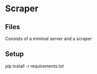 # Scraper

## Files
Consists of a minimal server and a scraper

## Setup
pip install -r requirements.txt


